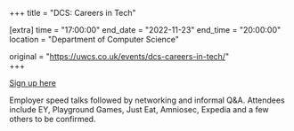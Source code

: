 +++
title = "DCS: Careers in Tech"

[extra]
time = "17:00:00"
end_date = "2022-11-23"
end_time = "20:00:00"
location = "Department of Computer Science"

original = "https://uwcs.co.uk/events/dcs-careers-in-tech/"    
+++

[Sign up here](https://myadvantage.warwick.ac.uk/students/events/Detail/2736894)

Employer speed talks followed by networking and informal Q&A. Attendees include EY, Playground Games, Just Eat, Amniosec, Expedia and a few others to be confirmed.
